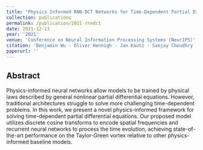 ```yaml
---
title: "Physics Informed RNN-DCT Networks for Time-Dependent Partial Differential Equations"
collection: publications
permalink: /publication/2021-rnndct
date: 2021-12-13
year: '2021'
venue: 'Conference on Neural Information Processing Systems (NeurIPS)'
citation: 'Benjamin Wu · Oliver Hennigh · Jan Kautz · Sanjay Choudhry · <b>Wonmin Byeon</b> <b>|</b> <i>Workshop: ML and the Physical Science at NeurIPS 2021</i> '
paperurl: ''
---
```

<!-- [[paper]](https://openreview.net/forum?id=vRwnHlAgK5x) -->

## Abstract
Physics-informed neural networks allow models to be trained by physical laws described by general nonlinear partial differential equations. However, traditional architectures struggle to solve more challenging time-dependent problems. In this work, we present a novel physics-informed framework for solving time-dependent partial differential equations. Our proposed model utilizes discrete cosine transforms to encode spatial frequencies and recurrent neural networks to process the time evolution, achieving state-of-the-art performance on the Taylor-Green vortex relative to other physics-informed baseline models. 

